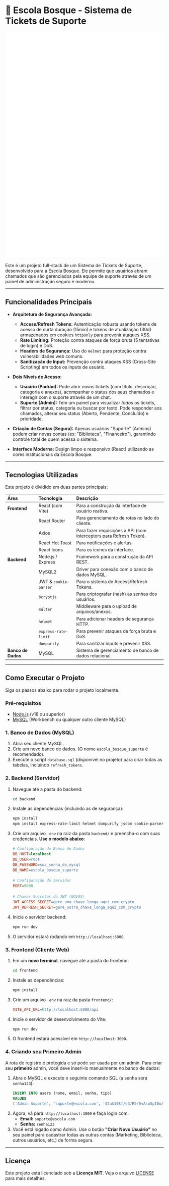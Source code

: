# 🌳 Escola Bosque - Sistema de Tickets de Suporte

![Logo da Escola Bosque](frontend/public/logo-escola-bosque.png)

Este é um projeto full-stack de um Sistema de Tickets de Suporte, desenvolvido para a Escola Bosque. Ele permite que usuários abram chamados que são gerenciados pela equipe de suporte através de um painel de administração seguro e moderno.

---

## Funcionalidades Principais

* **Arquitetura de Segurança Avançada:**
    * **Access/Refresh Tokens:** Autenticação robusta usando tokens de acesso de curta duração (15min) e tokens de atualização (30d) armazenados em cookies `httpOnly` para prevenir ataques XSS.
    * **Rate Limiting:** Proteção contra ataques de força bruta (5 tentativas de login) e DoS.
    * **Headers de Segurança:** Uso do `Helmet` para proteção contra vulnerabilidades web comuns.
    * **Sanitização de Input:** Prevenção contra ataques XSS (Cross-Site Scripting) em todos os inputs de usuário.

* **Dois Níveis de Acesso:**
    * **Usuário (Padrão):** Pode abrir novos tickets (com título, descrição, categoria e anexos), acompanhar o status dos seus chamados e interagir com o suporte através de um chat.
    * **Suporte (Admin):** Tem um painel para visualizar *todos* os tickets, filtrar por status, categoria ou buscar por texto. Pode responder aos chamados, alterar seu status (Aberto, Pendente, Concluído) e prioridade.

* **Criação de Contas (Segura):** Apenas usuários "Suporte" (Admins) podem criar novas contas (ex: "Biblioteca", "Financeiro"), garantindo controle total de quem acessa o sistema.

* **Interface Moderna:** Design limpo e responsivo (React) utilizando as cores institucionais da Escola Bosque.

---

## Tecnologias Utilizadas

Este projeto é dividido em duas partes principais:

| Área | Tecnologia | Descrição |
| :--- | :--- | :--- |
| **Frontend** | React (com Vite) | Para a construção da interface de usuário reativa. |
| | React Router | Para gerenciamento de rotas no lado do cliente. |
| | Axios | Para fazer requisições à API (com interceptors para Refresh Token). |
| | React Hot Toast | Para notificações e alertas. |
| | React Icons | Para os ícones da interface. |
| **Backend** | Node.js / Express | Framework para a construção da API REST. |
| | MySQL2 | Driver para conexão com o banco de dados MySQL. |
| | JWT & `cookie-parser`| Para o sistema de Access/Refresh Tokens. |
| | `bcryptjs` | Para criptografar (hash) as senhas dos usuários. |
| | `multer` | Middleware para o upload de arquivos/anexos. |
| | `helmet` | Para adicionar headers de segurança HTTP. |
| | `express-rate-limit` | Para prevenir ataques de força bruta e DoS. |
| | `dompurify` | Para sanitizar inputs e prevenir XSS. |
| **Banco de Dados** | MySQL | Sistema de gerenciamento de banco de dados relacional. |

---

## Como Executar o Projeto

Siga os passos abaixo para rodar o projeto localmente.

### Pré-requisitos

* [Node.js](https://nodejs.org/en/) (v18 ou superior)
* [MySQL](https://dev.mysql.com/downloads/workbench/) (Workbench ou qualquer outro cliente MySQL)

### 1. Banco de Dados (MySQL)

1.  Abra seu cliente MySQL.
2.  Crie um novo banco de dados. (O nome `escola_bosque_suporte` é recomendado).
3.  Execute o script `database.sql` (disponível no projeto) para criar todas as tabelas, incluindo `refresh_tokens`.

### 2. Backend (Servidor)

1.  Navegue até a pasta do backend:
    ```bash
    cd backend
    ```
2.  Instale as dependências (incluindo as de segurança):
    ```bash
    npm install
    npm install express-rate-limit helmet dompurify jsdom cookie-parser
    ```
3.  Crie um arquivo `.env` na raiz da pasta `backend/` e preencha-o com suas credenciais. **Use o modelo abaixo**:

    ```ini
    # Configuração do Banco de Dados
    DB_HOST=localhost
    DB_USER=root
    DB_PASSWORD=sua_senha_do_mysql
    DB_NAME=escola_bosque_suporte
    
    # Configuração do Servidor
    PORT=5000
    
    # Chaves Secretas do JWT (NOVAS)
    JWT_ACCESS_SECRET=gere_uma_chave_longa_aqui_com_crypto
    JWT_REFRESH_SECRET=gere_outra_chave_longa_aqui_com_crypto
    ```

4.  Inicie o servidor backend:
    ```bash
    npm run dev
    ```
5.  O servidor estará rodando em `http://localhost:5000`.

### 3. Frontend (Cliente Web)

1.  Em um **novo terminal**, navegue até a pasta do frontend:
    ```bash
    cd frontend
    ```
2.  Instale as dependências:
    ```bash
    npm install
    ```
3.  Crie um arquivo `.env` na raiz da pasta `frontend/`:
    ```ini
    VITE_API_URL=http://localhost:5000/api
    ```

4.  Inicie o servidor de desenvolvimento do Vite:
    ```bash
    npm run dev
    ```
5.  O frontend estará acessível em `http://localhost:3000`.

### 4. Criando seu Primeiro Admin

A rota de registro é protegida e só pode ser usada por um admin. Para criar seu **primeiro** admin, você deve inseri-lo manualmente no banco de dados:

1.  Abra o MySQL e execute o seguinte comando SQL (a senha será `senha123`):
    ```sql
    INSERT INTO users (nome, email, senha, tipo) 
    VALUES 
    ('Admin Suporte', 'suporte@escola.com', '$2a$10$f/e3/R5/5vAsu5pI8o/7aOb.P.T7kU3d.xK/aC6.M8F.go8D.H/5q', 'suporte');
    ```
2.  Agora, vá para `http://localhost:3000` e faça login com:
    * **Email:** `suporte@escola.com`
    * **Senha:** `senha123`
3.  Você está logado como Admin. Use o botão **"Criar Novo Usuário"** no seu painel para cadastrar todas as outras contas (Marketing, Biblioteca, outros usuários, etc.) de forma segura.

---

## Licença

Este projeto está licenciado sob a **Licença MIT**. Veja o arquivo [LICENSE](LICENSE) para mais detalhes.